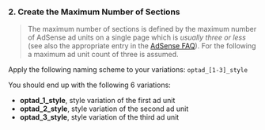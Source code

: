 ### 2. Create the Maximum Number of Sections

> The maximum number of sections is defined by the maximum number of AdSense ad units on a single page which is *usually three or less* (see also the appropriate entry in the [AdSense FAQ](http://www.google.com/adsense/support/bin/answer.py?answer=9735 "Google AdSense FAQ - How many Google ads can I display per page?")).
> For the following a maximum ad unit count of three is assumed.

Apply the following naming scheme to your variations: `optad_[1-3]_style`

You should end up with the following 6 variations:

* **optad_1_style**, style variation of the first ad unit
* **optad_2_style**, style variation of the second ad unit
* **optad_3_style**, style variation of the third ad unit
